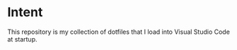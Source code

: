 # Intent

This repository is my collection of dotfiles that I load into Visual Studio Code at startup.